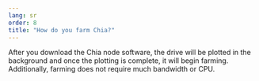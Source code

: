 ```yaml
---
lang: sr
order: 8
title: "How do you farm Chia?"
---
```


After you download the Chia node software, the drive will be plotted in the background and once the plotting is complete, it will begin farming. Additionally, farming does not require much bandwidth or CPU.
